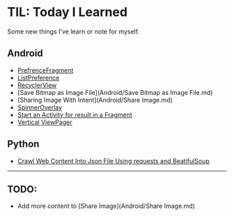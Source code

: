 # TIL: Today I Learned

Some new things I've learn or note for myself.

## Android
- [PrefrenceFragment](Android/PreferenceFragment.md)
- [ListPreference](Android/ListPreference.md)
- [RecyclerView](Android/RecyclerView.md)
- [Save Bitmap as Image File](Android/Save Bitmap as Image File.md)
- [Sharing Image With Intent](Android/Share Image.md)
- [SpinnerOverlay](Android/SpinnerOverlay.md)
- [Start an Activity for result in a Fragment](Android/StartActivtyForResult.md)
- [Vertical ViewPager](Android/VerticalViewPager.md)

## Python
- [Crawl Web Content Into Json File Using requests and BeatifulSoup](Python/crawl_web_content_into_json_file_using_requests_and_beatifulsoup.md)


---
## TODO:
- Add more content to [Share Image](Android/Share Image.md)
